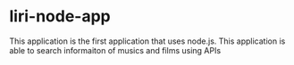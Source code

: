 # liri-node-app
This application is the first application that uses node.js. This application is able to search informaiton of musics and films using APIs
